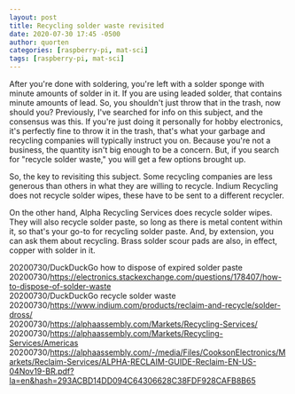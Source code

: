 ```yaml
---
layout: post
title: Recycling solder waste revisited
date: 2020-07-30 17:45 -0500
author: quorten
categories: [raspberry-pi, mat-sci]
tags: [raspberry-pi, mat-sci]
---
```


After you're done with soldering, you're left with a solder sponge
with minute amounts of solder in it.  If you are using leaded solder,
that contains minute amounts of lead.  So, you shouldn't just throw
that in the trash, now should you?  Previously, I've searched for info
on this subject, and the consensus was this.  If you're just doing it
personally for hobby electronics, it's perfectly fine to throw it in
the trash, that's what your garbage and recycling companies will
typically instruct you on.  Because you're not a business, the
quantity isn't big enough to be a concern.  But, if you search for
"recycle solder waste," you will get a few options brought up.

So, the key to revisiting this subject.  Some recycling companies are
less generous than others in what they are willing to recycle.  Indium
Recycling does not recycle solder wipes, these have to be sent to a
different recycler.

On the other hand, Alpha Recycling Services does recycle solder wipes.
They will also recycle solder paste, so long as there is metal content
within it, so that's your go-to for recycling solder paste.  And, by
extension, you can ask them about recycling.  Brass solder scour pads
are also, in effect, copper with solder in it.

<!-- more -->

20200730/DuckDuckGo how to dispose of expired solder paste  
20200730/https://electronics.stackexchange.com/questions/178407/how-to-dispose-of-solder-waste  
20200730/DuckDuckGo recycle solder waste  
20200730/https://www.indium.com/products/reclaim-and-recycle/solder-dross/  
20200730/https://alphaassembly.com/Markets/Recycling-Services/  
20200730/https://alphaassembly.com/Markets/Recycling-Services/Americas  
20200730/https://alphaassembly.com/-/media/Files/CooksonElectronics/Markets/Reclaim-Services/ALPHA-RECLAIM-GUIDE-Reclaim-EN-US-04Nov19-BR.pdf?la=en&hash=293ACBD14DD094C64306628C38FDF928CAFB8B65
